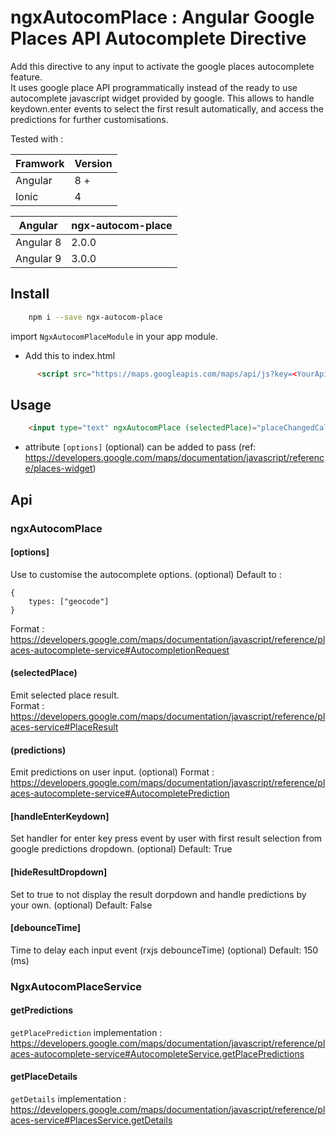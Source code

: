 # ngxAutocomPlace : Angular Google Places API Autocomplete Directive

Add this directive to any input to activate the google places autocomplete feature.  
It uses google place API programmatically instead of the ready to use autocomplete javascript widget provided by google. This allows to handle keydown.enter events to select the first result automatically, and access the predictions for further customisations.

Tested with :	

| Framwork | Version |
| -------- | -------- |
| Angular  | 8 +   |
| Ionic    | 4 |

| Angular  | ngx-autocom-place |
| -------- | -------- |
| Angular 8  | 2.0.0 |
| Angular 9  | 3.0.0 |

## Install
```sh
    npm i --save ngx-autocom-place
```
import `NgxAutocomPlaceModule` in your app module.

- Add this to index.html
```html
      <script src="https://maps.googleapis.com/maps/api/js?key=<YourApiKey>&libraries=places&language=en"></script>
```

## Usage

```html
    <input type="text" ngxAutocomPlace (selectedPlace)="placeChangedCallback($event)"/>
```
- attribute `[options]` (optional) can be added to pass (ref: https://developers.google.com/maps/documentation/javascript/reference/places-widget)

## Api
### ngxAutocomPlace
#### [options]
Use to customise the autocomplete options. (optional)
Default to :
```
{
    types: ["geocode"]
}
```
Format : https://developers.google.com/maps/documentation/javascript/reference/places-autocomplete-service#AutocompletionRequest

#### (selectedPlace)
Emit selected place result.  
Format : https://developers.google.com/maps/documentation/javascript/reference/places-service#PlaceResult

#### (predictions)
Emit predictions on user input. (optional)
Format : https://developers.google.com/maps/documentation/javascript/reference/places-autocomplete-service#AutocompletePrediction

#### [handleEnterKeydown]
Set handler for enter key press event by user with first result selection from google predictions dropdown. (optional)
Default: True

#### [hideResultDropdown]
Set to true to not display the result dorpdown and handle predictions by your own. (optional)
Default: False

#### [debounceTime]
Time to delay each input event (rxjs debounceTime) (optional)
Default: 150 (ms)

### NgxAutocomPlaceService
#### getPredictions
`getPlacePrediction` implementation : https://developers.google.com/maps/documentation/javascript/reference/places-autocomplete-service#AutocompleteService.getPlacePredictions

#### getPlaceDetails
`getDetails` implementation : https://developers.google.com/maps/documentation/javascript/reference/places-service#PlacesService.getDetails
